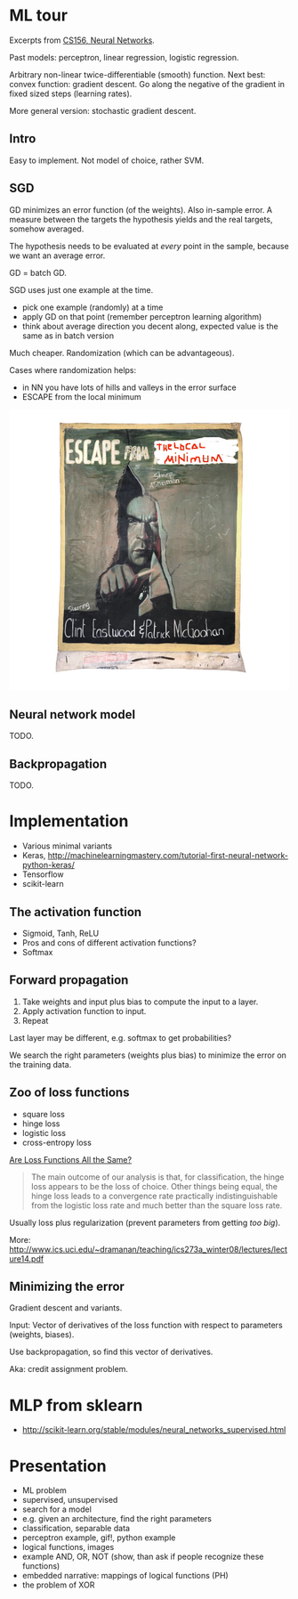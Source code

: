 ML tour
=======

Excerpts from [CS156, Neural Networks](https://www.youtube.com/watch?v=Ih5Mr93E-2c).

Past models: perceptron, linear regression, logistic regression.

Arbitrary non-linear twice-differentiable (smooth) function. Next best: convex
function: gradient descent. Go along the negative of the gradient in fixed
sized steps (learning rates).

More general version: stochastic gradient descent.

Intro
-----

Easy to implement. Not model of choice, rather SVM.

SGD
---

GD minimizes an error function (of the weights). Also in-sample error. A
measure between the targets the hypothesis yields and the real targets,
somehow averaged.

The hypothesis needs to be evaluated at *every* point in the sample, because
we want an average error.

GD = batch GD.

SGD uses just one example at the time.

* pick one example (randomly) at a time
* apply GD on that point (remember perceptron learning algorithm)
* think about average direction you decent along, expected value is the same as in batch version

Much cheaper. Randomization (which can be advantageous).

Cases where randomization helps:

* in NN you have lots of hills and valleys in the error surface
* ESCAPE from the local minimum

![](images/Escape_from_the_local_minimum.jpg)

Neural network model
--------------------

TODO.

Backpropagation
---------------

TODO.

Implementation
==============

* Various minimal variants
* Keras, http://machinelearningmastery.com/tutorial-first-neural-network-python-keras/
* Tensorflow
* scikit-learn

The activation function
-----------------------

* Sigmoid, Tanh, ReLU
* Pros and cons of different activation functions?
* Softmax

Forward propagation
-------------------

1. Take weights and input plus bias to compute the input to a layer.
2. Apply activation function to input.
3. Repeat

Last layer may be different, e.g. softmax to get probabilities?

We search the right parameters (weights plus bias) to minimize the error on the training data.

Zoo of loss functions
---------------------

* square loss
* hinge loss
* logistic loss
* cross-entropy loss

[Are Loss Functions All the Same?](http://web.mit.edu/lrosasco/www/publications/loss.pdf)

> The main outcome of our analysis is that, for classification, the hinge loss
> appears to be the loss of choice. Other things being equal, the hinge loss
> leads to a convergence rate practically indistinguishable from the logistic
> loss rate and much better than the square loss rate.

Usually loss plus regularization (prevent parameters from getting *too big*).

More: http://www.ics.uci.edu/~dramanan/teaching/ics273a_winter08/lectures/lecture14.pdf

Minimizing the error
--------------------

Gradient descent and variants.

Input: Vector of derivatives of the loss function with respect to parameters (weights, biases).

Use backpropagation, so find this vector of derivatives.

Aka: credit assignment problem.

MLP from sklearn
================

* http://scikit-learn.org/stable/modules/neural_networks_supervised.html

Presentation
============

* ML problem
* supervised, unsupervised
* search for a model
* e.g. given an architecture, find the right parameters
* classification, separable data
* perceptron example, gif!, python example
* logical functions, images
* example AND, OR, NOT (show, than ask if people recognize these functions)
* embedded narrative: mappings of logical functions (PH)
* the problem of XOR

